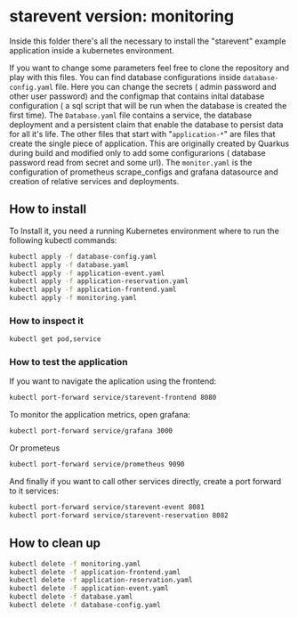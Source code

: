 # starevent version: monitoring
Inside this folder there's all the necessary to install the "starevent" example application inside a kubernetes environment.

If you want to change some parameters feel free to clone the repository and play with this files.
You can find database configurations inside `database-config.yaml` file. Here you can change the secrets ( admin password and other user password) and the configmap that contains inital database configuration ( a sql script that will be run when the database is created the first time).
The `Database.yaml` file contains a service, the database deployment and a persistent claim that enable the database to persist data for all it's life.
The other files that start with "`application-*`" are files that create the single piece of application. This are originally created by Quarkus during build and modified only to add some configurarions ( database password read from secret and some url).
The `monitor.yaml` is the configuration of prometheus scrape_configs and grafana datasource and creation of relative services and deployments.

## How to install
To Install it, you need a running Kubernetes environment where to run the following kubectl commands:

```bash
kubectl apply -f database-config.yaml
kubectl apply -f database.yaml
kubectl apply -f application-event.yaml
kubectl apply -f application-reservation.yaml
kubectl apply -f application-frontend.yaml
kubectl apply -f monitoring.yaml
```
### How to inspect it
```bash
kubectl get pod,service
```

### How to test the application
If you want to navigate the aplication using the frontend:
```bash
kubectl port-forward service/starevent-frontend 8080
```
To monitor the application metrics, open grafana:
```bash
kubectl port-forward service/grafana 3000
```
Or prometeus
```bash
kubectl port-forward service/prometheus 9090
```
And finally if you want to call other services directly, create a port forward to it services:
```bash
kubectl port-forward service/starevent-event 8081
kubectl port-forward service/starevent-reservation 8082
```


## How to clean up
```bash
kubectl delete -f monitoring.yaml
kubectl delete -f application-frontend.yaml
kubectl delete -f application-reservation.yaml
kubectl delete -f application-event.yaml
kubectl delete -f database.yaml
kubectl delete -f database-config.yaml
```